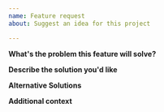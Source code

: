 ```yaml
---
name: Feature request
about: Suggest an idea for this project

---
```


**What's the problem this feature will solve?**
<!-- A clear and concise description of what the problem is. -->

**Describe the solution you'd like**
<!-- A clear and concise description of what you want to happen. Provide examples of real world use cases that this would enable and how it solves the problem described above. -->

**Alternative Solutions**
<!-- A clear and concise description of any alternative solutions or features you've considered. -->

**Additional context**
<!-- Add any other context, links, etc. about the feature here. -->
